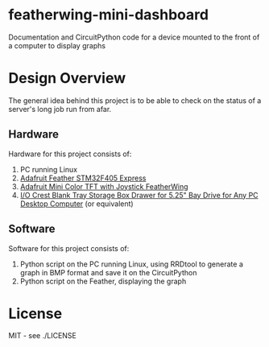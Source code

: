 # featherwing-mini-dashboard

Documentation and CircuitPython code for a device mounted to the front of a computer to display graphs

# Design Overview

The general idea behind this project is to be able to check on the status of a server's long job run from afar.

## Hardware

Hardware for this project consists of:

1. PC running Linux
1. [Adafruit Feather STM32F405 Express](https://www.adafruit.com/product/4382)
1. [Adafruit Mini Color TFT with Joystick FeatherWing](https://www.adafruit.com/product/3321)
1. [I/O Crest Blank Tray Storage Box Drawer for 5.25" Bay Drive for Any PC Desktop Computer](https://amzn.com/B01LY3YDLN) (or equivalent)

## Software

Software for this project consists of:

1. Python script on the PC running Linux, using RRDtool to generate a graph in BMP format and save it on the CircuitPython
1. Python script on the Feather, displaying the graph

# License

MIT - see ./LICENSE

